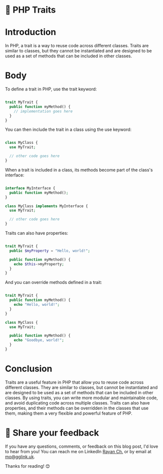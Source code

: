 # 📝 PHP Traits
# Introduction
In PHP, a trait is a way to reuse code across different classes. Traits are similar to classes, but they cannot be instantiated and are designed to be used as a set of methods that can be included in other classes.

# Body
To define a trait in PHP, use the trait keyword:

```php

trait MyTrait {
  public function myMethod() {
    // implementation goes here
  }
}
```
You can then include the trait in a class using the use keyword:

```php

class MyClass {
  use MyTrait;

  // other code goes here
}
```
When a trait is included in a class, its methods become part of the class's interface:

```php

interface MyInterface {
  public function myMethod();
}

class MyClass implements MyInterface {
  use MyTrait;

  // other code goes here
}
```
Traits can also have properties:

```php

trait MyTrait {
  public $myProperty = "Hello, world!";

  public function myMethod() {
    echo $this->myProperty;
  }
}
```
And you can override methods defined in a trait:

```php

trait MyTrait {
  public function myMethod() {
    echo "Hello, world!";
  }
}

class MyClass {
  use MyTrait;

  public function myMethod() {
    echo "Goodbye, world!";
  }
}
```
# Conclusion
Traits are a useful feature in PHP that allow you to reuse code across different classes. They are similar to classes, but cannot be instantiated and are designed to be used as a set of methods that can be included in other classes. By using traits, you can write more modular and maintainable code, and avoid duplicating code across multiple classes. Traits can also have properties, and their methods can be overridden in the classes that use them, making them a very flexible and powerful feature of PHP.
# 📣 Share your feedback

If you have any questions, comments, or feedback on this blog post, I'd love to hear from you! You can reach me on LinkedIn [Rayan Ch.](https://www.linkedin.com/in/rayan-ch-b787ab224/) or by email at [mo@gglink.uk](mailto:mo@gglink.uk).

Thanks for reading! 😊



